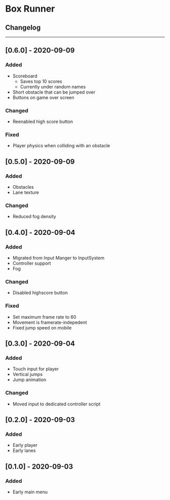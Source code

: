# Box Runner

## Changelog
---
## [0.6.0] - 2020-09-09
### Added
- Scoreboard
    - Saves top 10 scores
    - Currently under random names
- Short obstacle that can be jumped over
- Buttons on game over screen

### Changed
- Reenabled high score button

### Fixed
- Player physics when colliding with an obstacle

## [0.5.0] - 2020-09-09
### Added
- Obstacles
- Lane texture

### Changed
- Reduced fog density

## [0.4.0] - 2020-09-04
### Added
- Migrated from Input Manger to InputSystem
- Controller support
- Fog

### Changed
- Disabled highscore button

### Fixed
- Set maximum frame rate to 60
- Movement is framerate-indepedent
- Fixed jump speed on mobile

## [0.3.0] - 2020-09-04
### Added
- Touch input for player
- Vertical jumps
- Jump animation
### Changed
- Moved input to dedicated controller script

## [0.2.0] - 2020-09-03
### Added
- Early player
- Early lanes

## [0.1.0] - 2020-09-03
### Added
- Early main menu
